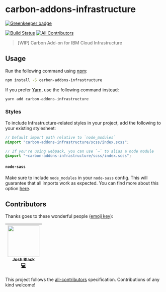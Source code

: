 # carbon-addons-infrastructure

[![Greenkeeper badge](https://badges.greenkeeper.io/carbon-design-system/carbon-addons-infrastructure.svg)](https://greenkeeper.io/)

[![Build Status](https://travis-ci.org/carbon-design-system/carbon-addons-infrastructure.svg?branch=master)](https://travis-ci.org/carbon-design-system/carbon-addons-infrastructure)
[![All Contributors](https://img.shields.io/badge/all_contributors-1-orange.svg?style=flat-square)](#contributors)

> [WIP] Carbon Add-on for IBM Cloud Infrastructure

## Usage

Run the following command using [npm](https://www.npmjs.com/):

```bash
npm install -S carbon-addons-infrastructure
```

If you prefer [Yarn](https://yarnpkg.com/en/), use the following command instead:

```bash
yarn add carbon-addons-infrastructure
```

### Styles

To include Infrastructure-related styles in your project, add the following to your existing stylesheet:

```scss
// Default import path relative to `node_modules`
@import "carbon-addons-infrastructure/scss/index.scss";

// If you're using webpack, you can use `~` to alias a node module
@import "~carbon-addons-infrastructure/scss/index.scss";
```

#### `node-sass`

Make sure to include `node_modules` in your `node-sass` config. This will guarantee that all imports work as expected. You can find more about this option [here](https://github.com/sass/node-sass#includepaths).

## Contributors

Thanks goes to these wonderful people ([emoji key](https://github.com/kentcdodds/all-contributors#emoji-key)):

<!-- ALL-CONTRIBUTORS-LIST:START - Do not remove or modify this section -->

<!-- prettier-ignore -->
| [<img src="https://avatars1.githubusercontent.com/u/3901764?v=4" width="100px;"/><br /><sub><b>Josh Black</b></sub>](https://github.com/joshblack)<br />[💻](https://github.com/carbon-design-system/carbon-addons-infrastructure/commits?author=joshblack "Code") |
| :---: |

<!-- ALL-CONTRIBUTORS-LIST:END -->

This project follows the [all-contributors](https://github.com/kentcdodds/all-contributors) specification. Contributions of any kind welcome!
